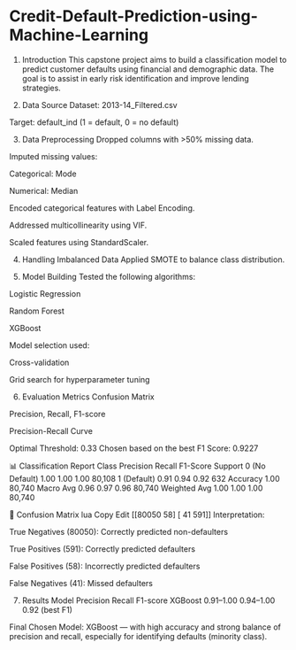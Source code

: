 # Credit-Default-Prediction-using-Machine-Learning
1. Introduction
This capstone project aims to build a classification model to predict customer defaults using financial and demographic data. The goal is to assist in early risk identification and improve lending strategies.

2. Data Source
Dataset: 2013-14_Filtered.csv

Target: default_ind (1 = default, 0 = no default)

3. Data Preprocessing
Dropped columns with >50% missing data.

Imputed missing values:

Categorical: Mode

Numerical: Median

Encoded categorical features with Label Encoding.

Addressed multicollinearity using VIF.

Scaled features using StandardScaler.

4. Handling Imbalanced Data
Applied SMOTE to balance class distribution.

5. Model Building
Tested the following algorithms:

Logistic Regression

Random Forest

XGBoost

Model selection used:

Cross-validation

Grid search for hyperparameter tuning

6. Evaluation Metrics
Confusion Matrix

Precision, Recall, F1-score

Precision-Recall Curve

 Optimal Threshold: 0.33
Chosen based on the best F1 Score: 0.9227

📊 Classification Report
Class	Precision	Recall	F1-Score	Support
0 (No Default)	1.00	1.00	1.00	80,108
1 (Default)	0.91	0.94	0.92	632
Accuracy			1.00	80,740
Macro Avg	0.96	0.97	0.96	80,740
Weighted Avg	1.00	1.00	1.00	80,740

🧮 Confusion Matrix
lua
Copy
Edit
[[80050    58]
 [   41   591]]
Interpretation:

True Negatives (80050): Correctly predicted non-defaulters

True Positives (591): Correctly predicted defaulters

False Positives (58): Incorrectly predicted defaulters

False Negatives (41): Missed defaulters


7. Results
Model		Precision	Recall	F1-score
XGBoost	0.91–1.00	0.94–1.00	0.92 (best F1)

Final Chosen Model: XGBoost — with high accuracy and strong balance of precision and recall, especially for identifying defaults (minority class).

